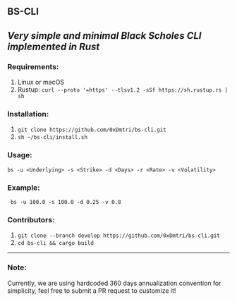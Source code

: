 ## BS-CLI

*Very simple and minimal Black Scholes CLI implemented in Rust*
---


### Requirements:
1. Linux or macOS
2. Rustup: ```curl --proto '=https' --tlsv1.2 -sSf https://sh.rustup.rs | sh```


### Installation:
1. ```git clone https://github.com/0xDmtri/bs-cli.git```
2. ```sh ~/bs-cli/install.sh```


### Usage:
```bs -u <Underlying> -s <Strike> -d <Days> -r <Rate> -v <Volatility> ```


### Example:
``` bs -u 100.0 -s 100.0 -d 0.25 -v 0.8```


### Contributors:
1. ```git clone --branch develop https://github.com/0xDmtri/bs-cli.git```
2. ```cd bs-cli && cargo build```

---
### Note:
Currently, we are using hardcoded 360 days annualization convention for simplicity, feel free to submit a PR request to customize it!